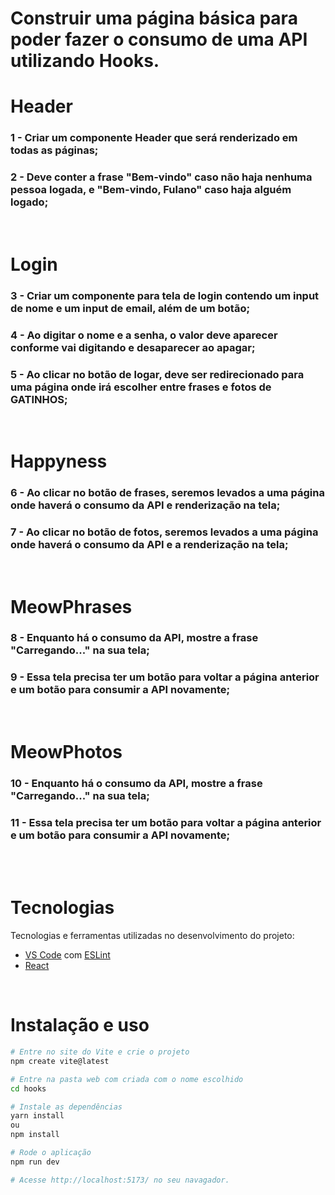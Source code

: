 # **Construir uma página básica para poder fazer o consumo de uma API utilizando Hooks.**

# **Header**
### 1 - Criar um componente Header que será renderizado em todas as páginas;
### 2 - Deve conter a frase "Bem-vindo" caso não haja nenhuma pessoa logada, e "Bem-vindo, Fulano" caso haja alguém logado;
<br>

# **Login**
### 3 - Criar um componente para tela de login contendo um input de nome e um input de email, além de um botão;

### 4 - Ao digitar o nome e a senha, o valor deve aparecer conforme vai digitando e desaparecer ao apagar;

### 5 - Ao clicar no botão de logar, deve ser redirecionado para uma página onde irá escolher entre frases e fotos de GATINHOS;
<br>

# **Happyness**

### 6 - Ao clicar no botão de frases, seremos levados a uma página onde haverá o consumo da API e renderização na tela;

### 7 - Ao clicar no botão de fotos, seremos levados a uma página onde haverá o consumo da API e a renderização na tela;
<br>

# **MeowPhrases**

### 8 - Enquanto há o consumo da API, mostre a frase "Carregando..." na sua tela;

### 9 - Essa tela precisa ter um botão para voltar a página anterior e um botão para consumir a API novamente;
<br>

# **MeowPhotos**

### 10 - Enquanto há o consumo da API, mostre a frase "Carregando..." na sua tela;

### 11 - Essa tela precisa ter um botão para voltar a página anterior e um botão para consumir a API novamente;
<br><br>

# Tecnologias

Tecnologias e ferramentas utilizadas no desenvolvimento do projeto:

- [VS Code](https://code.visualstudio.com/) com [ESLint](https://eslint.org/)
- [React](https://pt-br.reactjs.org/)

<br>

# Instalação e uso

```bash
# Entre no site do Vite e crie o projeto
npm create vite@latest

# Entre na pasta web com criada com o nome escolhido
cd hooks

# Instale as dependências
yarn install
ou 
npm install

# Rode o aplicação
npm run dev 

# Acesse http://localhost:5173/ no seu navagador.
```
